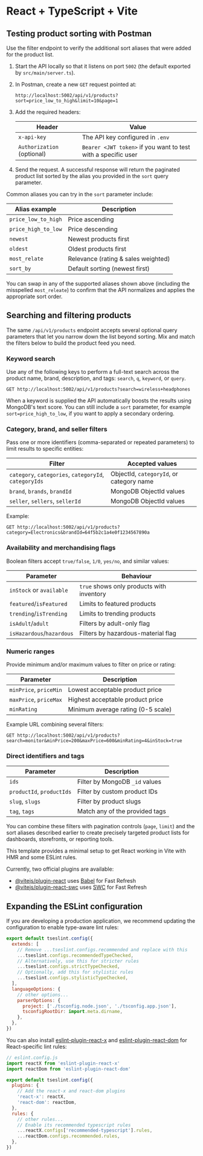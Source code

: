 # React + TypeScript + Vite

## Testing product sorting with Postman

Use the filter endpoint to verify the additional sort aliases that were added for the product list.

1. Start the API locally so that it listens on port `5002` (the default exported by `src/main/server.ts`).
2. In Postman, create a new `GET` request pointed at:

   ```text
   http://localhost:5002/api/v1/products?sort=price_low_to_high&limit=10&page=1
   ```

3. Add the required headers:

   | Header       | Value                                  |
   | ------------ | -------------------------------------- |
   | `x-api-key`  | The API key configured in `.env`       |
   | `Authorization` (optional) | `Bearer <JWT token>` if you want to test with a specific user |

4. Send the request. A successful response will return the paginated product list sorted by the alias you provided in the `sort` query parameter.

Common aliases you can try in the `sort` parameter include:

| Alias example           | Description                         |
| ----------------------- | ----------------------------------- |
| `price_low_to_high`     | Price ascending                     |
| `price_high_to_low`     | Price descending                    |
| `newest`                | Newest products first               |
| `oldest`                | Oldest products first               |
| `most_relate`           | Relevance (rating & sales weighted) |
| `sort_by`               | Default sorting (newest first)      |

You can swap in any of the supported aliases shown above (including the misspelled `most_releate`) to confirm that the API normalizes and applies the appropriate sort order.

## Searching and filtering products

The same `/api/v1/products` endpoint accepts several optional query parameters that let you narrow down the list beyond sorting. Mix and match the filters below to build the product feed you need.

### Keyword search

Use any of the following keys to perform a full-text search across the product name, brand, description, and tags: `search`, `q`, `keyword`, or `query`.

```text
GET http://localhost:5002/api/v1/products?search=wireless+headphones
```

When a keyword is supplied the API automatically boosts the results using MongoDB's text score. You can still include a `sort` parameter, for example `sort=price_high_to_low`, if you want to apply a secondary ordering.

### Category, brand, and seller filters

Pass one or more identifiers (comma-separated or repeated parameters) to limit results to specific entities:

| Filter       | Accepted values                                           |
|--------------|-----------------------------------------------------------|
| `category`, `categories`, `categoryId`, `categoryIds` | ObjectId, `categoryId`, or category name |
| `brand`, `brands`, `brandId`                        | MongoDB ObjectId values                      |
| `seller`, `sellers`, `sellerId`                     | MongoDB ObjectId values                      |

Example:

```text
GET http://localhost:5002/api/v1/products?category=Electronics&brandId=64f5b2c1a4e0f1234567890a
```

### Availability and merchandising flags

Boolean filters accept `true/false`, `1/0`, `yes/no`, and similar values:

| Parameter               | Behaviour                                    |
|-------------------------|----------------------------------------------|
| `inStock` or `available`| `true` shows only products with inventory     |
| `featured`/`isFeatured` | Limits to featured products                  |
| `trending`/`isTrending` | Limits to trending products                  |
| `isAdult`/`adult`       | Filters by adult-only flag                   |
| `isHazardous`/`hazardous` | Filters by hazardous-material flag        |

### Numeric ranges

Provide minimum and/or maximum values to filter on price or rating:

| Parameter                       | Description                                 |
|---------------------------------|---------------------------------------------|
| `minPrice`, `priceMin`          | Lowest acceptable product price             |
| `maxPrice`, `priceMax`          | Highest acceptable product price            |
| `minRating`                     | Minimum average rating (0-5 scale)          |

Example URL combining several filters:

```text
GET http://localhost:5002/api/v1/products?search=monitor&minPrice=200&maxPrice=600&minRating=4&inStock=true
```

### Direct identifiers and tags

| Parameter                 | Description                          |
|---------------------------|--------------------------------------|
| `ids`                     | Filter by MongoDB `_id` values       |
| `productId`, `productIds` | Filter by custom product IDs         |
| `slug`, `slugs`           | Filter by product slugs              |
| `tag`, `tags`             | Match any of the provided tags       |

You can combine these filters with pagination controls (`page`, `limit`) and the sort aliases described earlier to create precisely targeted product lists for dashboards, storefronts, or reporting tools.

This template provides a minimal setup to get React working in Vite with HMR and some ESLint rules.

Currently, two official plugins are available:

- [@vitejs/plugin-react](https://github.com/vitejs/vite-plugin-react/blob/main/packages/plugin-react) uses [Babel](https://babeljs.io/) for Fast Refresh
- [@vitejs/plugin-react-swc](https://github.com/vitejs/vite-plugin-react/blob/main/packages/plugin-react-swc) uses [SWC](https://swc.rs/) for Fast Refresh

## Expanding the ESLint configuration

If you are developing a production application, we recommend updating the configuration to enable type-aware lint rules:

```js
export default tseslint.config({
  extends: [
    // Remove ...tseslint.configs.recommended and replace with this
    ...tseslint.configs.recommendedTypeChecked,
    // Alternatively, use this for stricter rules
    ...tseslint.configs.strictTypeChecked,
    // Optionally, add this for stylistic rules
    ...tseslint.configs.stylisticTypeChecked,
  ],
  languageOptions: {
    // other options...
    parserOptions: {
      project: ['./tsconfig.node.json', './tsconfig.app.json'],
      tsconfigRootDir: import.meta.dirname,
    },
  },
})
```

You can also install [eslint-plugin-react-x](https://github.com/Rel1cx/eslint-react/tree/main/packages/plugins/eslint-plugin-react-x) and [eslint-plugin-react-dom](https://github.com/Rel1cx/eslint-react/tree/main/packages/plugins/eslint-plugin-react-dom) for React-specific lint rules:

```js
// eslint.config.js
import reactX from 'eslint-plugin-react-x'
import reactDom from 'eslint-plugin-react-dom'

export default tseslint.config({
  plugins: {
    // Add the react-x and react-dom plugins
    'react-x': reactX,
    'react-dom': reactDom,
  },
  rules: {
    // other rules...
    // Enable its recommended typescript rules
    ...reactX.configs['recommended-typescript'].rules,
    ...reactDom.configs.recommended.rules,
  },
})
```
